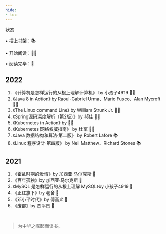 ```yaml
---
hide:
- toc
---
```


状态

• 摆上书架：📚

• 开始阅读：👩‍💻

• 阅读完毕：🎈


## 2022
1. 《计算机是怎样运行的从根上理解计算机》 by 小孩子4919 👩‍💻
2. 《Java 8 in Action》 by Raoul-Gabriel Urma、Mario Fusco、Alan Mycroft 👩‍💻
3. 《The Linux command Line》 by William Strunk Jr. 👩‍💻
4. 《Spring源码深度解析（第2版）》by 郝佳 👩‍💻
5. 《Kubernetes in Action》 by 👩‍💻
6. 《Kubernetes 网络权威指南》 by 杜军 👩‍💻
7. 《Java 数据结构和算法·第二版》 by Robert Lafore 📚
8. 《Linux 程序设计·第四版》 by Neil Matthew、Richard Stones 📚

## 2021
1. 《霍乱时期的爱情》by 加西亚·马尔克斯 🎈
2. 《百年孤独》by 加西亚·马尔克斯 🎈
3. 《MySQL 是怎样运行的从根上理解 MySQL》by 小孩子4919 🎈
4. 《正红旗下》by 老舍 🎈
5. 《邓小平时代》by 傅高义 🎈
6. 《废都》by 贾平凹 🎈

<br/>

> 为中华之崛起而读书。
